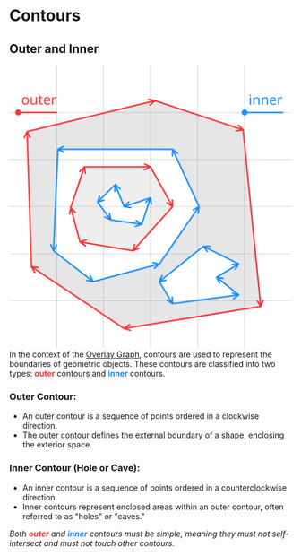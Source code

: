 # Contours
## Outer and Inner
![Contour](contour.svg)
In the context of the [Overlay Graph](../overlay_graph/overlay_graph.md), contours are used to represent the boundaries of geometric objects. These contours are classified into two types: <span style="color:#ff3333ff;">**outer**</span> contours and <span style="color:#1a8effff;">**inner**</span> contours.

### Outer Contour:

 - An outer contour is a sequence of points ordered in a clockwise direction.
 - The outer contour defines the external boundary of a shape, enclosing the exterior space.

### Inner Contour (Hole or Cave):
 - An inner contour is a sequence of points ordered in a counterclockwise direction.
 - Inner contours represent enclosed areas within an outer contour, often referred to as "holes" or "caves."

_Both <span style="color:#ff3333ff;">**outer**</span> and <span style="color:#1a8effff;">**inner**</span> contours must be simple, meaning they must not self-intersect and must not touch other contours._


